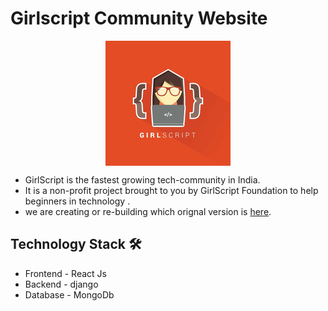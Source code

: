 # Girlscript Community Website
  <div align="center">
  <img align="center" src="Assets/GsLogo.PNG" alt="Image of gs" />
  </div>
  
 -  GirlScript is the fastest growing tech-community in India. 
 -  It is a non-profit project brought to you by GirlScript Foundation to help beginners in technology .
 -  we are creating or re-building which orignal version is [here](https://www.girlscript.tech/home). 
 

## Technology Stack 🛠️
- Frontend - React Js
- Backend - django
- Database - MongoDb

